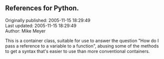 ## References for Python.  
Originally published: 2005-11-15 18:29:49  
Last updated: 2005-11-15 18:29:49  
Author: Mike Meyer  
  
This is a container class, suitable for use to answer the question "How do I pass a reference to a variable to a function", abusing some of the methods to get a syntax that's easier to use than more conventional containers.